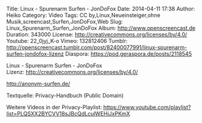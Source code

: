 Title: Linux - Spurenarm Surfen - JonDoFox
Date: 2014-04-11 17:38
Author: Heiko
Category: Video
Tags: CC by,Linux,Neueinsteiger,ohne Musik,screencast,Surfen,JonDoFox,Web
Slug: Linux_Spurenarm_Surfen_JonDoFox
Album: http://www.openscreencast.de
Duration: 343000
License: http://creativecommons.org/licenses/by/4.0/
Youtube: 22_0jyj_K-o
Vimeo: 132812406
Tumblr: http://openscreencast.tumblr.com/post/82400077991/linux-spurenarm-surfen-jondofox-lizenz
Diaspora: https://pod.geraspora.de/posts/2118545

Linux - Spurenarm Surfen - JonDoFox  
Lizenz: <http://creativecommons.org/licenses/by/4.0/>  
  
<http://anonym-surfen.de/>  
  
Textquelle: Privacy-Handbuch (Public Domain)  
  
Weitere Videos in der Privacy-Playlist:
<https://www.youtube.com/playlist?list=PLQSXX2BYCVV18sJBcQdLculWEHiJxPKmX>  
  


